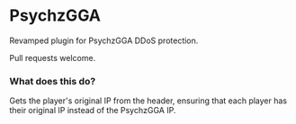 # PsychzGGA
Revamped plugin for PsychzGGA DDoS protection.

Pull requests welcome.

### What does this do?
Gets the player's original IP from the header, ensuring that each player has their original IP instead of the PsychzGGA IP.


